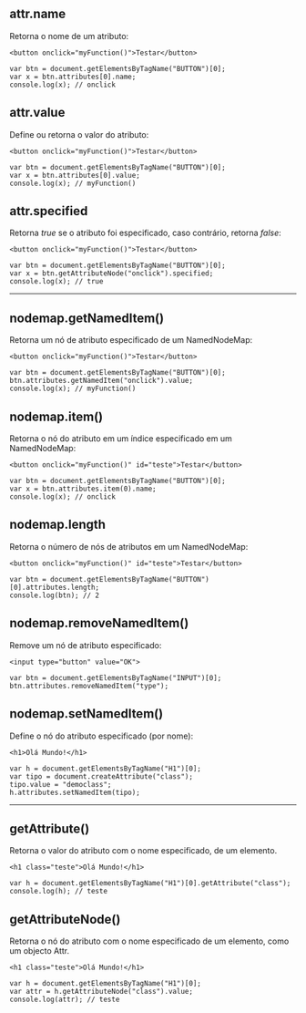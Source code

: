 ## attr.name 
Retorna o nome de um atributo:

    <button onclick="myFunction()">Testar</button>
    
    var btn = document.getElementsByTagName("BUTTON")[0];
    var x = btn.attributes[0].name; 
    console.log(x); // onclick

## attr.value 
Define ou retorna o valor do atributo:

    <button onclick="myFunction()">Testar</button>
    
    var btn = document.getElementsByTagName("BUTTON")[0];
    var x = btn.attributes[0].value;
    console.log(x); // myFunction()

## attr.specified 
Retorna *true* se o atributo foi especificado, caso contrário, retorna *false*:

    <button onclick="myFunction()">Testar</button>
    
    var btn = document.getElementsByTagName("BUTTON")[0];
    var x = btn.getAttributeNode("onclick").specified;
    console.log(x); // true
    
---
    
## nodemap.getNamedItem()
Retorna um nó de atributo especificado de um NamedNodeMap:
    
    <button onclick="myFunction()">Testar</button>
    
    var btn = document.getElementsByTagName("BUTTON")[0];
    btn.attributes.getNamedItem("onclick").value; 
    console.log(x); // myFunction()

## nodemap.item()
Retorna o nó do atributo em um índice especificado em um NamedNodeMap:
    
    <button onclick="myFunction()" id="teste">Testar</button>

    var btn = document.getElementsByTagName("BUTTON")[0];
    var x = btn.attributes.item(0).name;  
    console.log(x); // onclick

## nodemap.length 
Retorna o número de nós de atributos em um NamedNodeMap:

    <button onclick="myFunction()" id="teste">Testar</button>

    var btn = document.getElementsByTagName("BUTTON")[0].attributes.length;
    console.log(btn); // 2

## nodemap.removeNamedItem()
Remove um nó de atributo especificado:

    <input type="button" value="OK">

    var btn = document.getElementsByTagName("INPUT")[0]; 
    btn.attributes.removeNamedItem("type");

## nodemap.setNamedItem()
Define o nó do atributo especificado (por nome):

    <h1>Olá Mundo!</h1>
    
    var h = document.getElementsByTagName("H1")[0];
    var tipo = document.createAttribute("class");
    tipo.value = "democlass";
    h.attributes.setNamedItem(tipo);
  
---

## getAttribute()
Retorna o valor do atributo com o nome especificado, de um elemento.

    <h1 class="teste">Olá Mundo!</h1>

    var h = document.getElementsByTagName("H1")[0].getAttribute("class"); 
    console.log(h); // teste

## getAttributeNode()
Retorna o nó do atributo com o nome especificado de um elemento, como um objecto Attr.

    <h1 class="teste">Olá Mundo!</h1>
    
    var h = document.getElementsByTagName("H1")[0];
    var attr = h.getAttributeNode("class").value;
    console.log(attr); // teste
    
